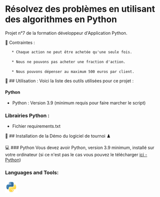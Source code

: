 # Résolvez des problèmes en utilisant des algorithmes en Python

Projet n°7  de la formation développeur d'Application Python.

🔐 Contraintes : 

       * Chaque action ne peut être achetée qu'une seule fois.

       * Nous ne pouvons pas acheter une fraction d'action.

       * Nous pouvons dépenser au maximum 500 euros par client.



:pushpin: ## Utilisation : Voici la liste des outils utilisées pour ce projet :

#### Python

* Python : Version 3.9 (minimum requis pour faire marcher le script)

### Librairies Python :

* Fichier requirements.txt


:pushpin: ## Installation de la Démo du logiciel de tournoi :chess_pawn:



:computer: ### Python
Vous devez avoir Python, version 3.9 minimum, installé sur votre ordinateur (si ce n'est pas le cas vous pouvez le télécharger [ici - Python](https://www.python.org/downloads/))




<h3 align="left">Languages and Tools:</h3>
<p align="left"> <a href="https://www.python.org" target="_blank" rel="noreferrer"> <img src="https://raw.githubusercontent.com/devicons/devicon/master/icons/python/python-original.svg" alt="python" width="40" height="40"/> </a> </p>


